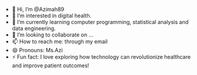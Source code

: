- 👋 Hi, I’m @Azimah89
- 👀 I’m interested in digital health.
- 🌱 I’m currently learning computer programming, statistical analysis and data engineering.
- 💞️ I’m looking to collaborate on ...
- 📫 How to reach me: through my email
- 😄 Pronouns: Ms.Azi
- ⚡ Fun fact: I love exploring how technology can revolutionize healthcare and improve patient outcomes!

<!---
Azimah89/Azimah89 is a ✨ special ✨ repository because its `README.md` (this file) appears on your GitHub profile.
You can click the Preview link to take a look at your changes.
--->
